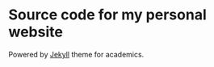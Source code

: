 # Source code for my personal website

 Powered by [Jekyll](https://jekyllrb.com/) theme for academics.